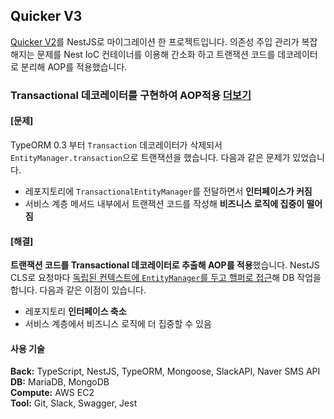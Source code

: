## Quicker V3

[Quicker V2](https://github.com/daniel-juyeon-kim/Quicker-V2)를 NestJS로 마이그레이션 한 프로젝트입니다. 의존성 주입 관리가 복잡해지는 문제를 Nest IoC 컨테이너를 이용해 간소화 하고 트랜잭션 코드를 데코레이터로 분리해 AOP를 적용했습니다.

### Transactional 데코레이터를 구현하여 AOP적용 [더보기](<docs/TypeORM 트랜잭션 데코레이터 만들기.md>)

#### [문제]

TypeORM 0.3 부터 `Transaction` 데코레이터가 삭제되서 `EntityManager.transaction`으로 트랜잭션을 했습니다. 다음과 같은 문제가 있었습니다.

- 레포지토리에 `TransactionalEntityManager`를 전달하면서 **인터페이스가 커짐**
- 서비스 계층 메서드 내부에서 트랜잭션 코드를 작성해 **비즈니스 로직에 집중이 떨어짐**

#### [해결]

**트랜잭션 코드를 Transactional 데코레이터로 추출해 AOP를 적용**했습니다. NestJS CLS로 요청마다 [독립된 컨텍스트에 `EntityManager`를 두고 핼퍼로 접근](<docs/TypeORM 트랜잭션 데코레이터 만들기.md#동작-흐름>)해 DB 작업을 합니다. 다음과 같은 이점이 있습니다.

- 레포지토리 **인터페이스 축소**
- 서비스 계층에서 비즈니스 로직에 더 집중할 수 있음

#### 사용 기술

**Back:** TypeScript, NestJS, TypeORM, Mongoose, SlackAPI, Naver SMS API\
**DB:** MariaDB, MongoDB\
**Compute:** AWS EC2\
**Tool:** Git, Slack, Swagger, Jest
